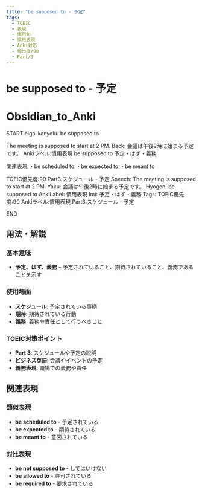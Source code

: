 ```yaml
---
title: "be supposed to - 予定"
tags:
  - TOEIC
  - 表現
  - 慣用句
  - 慣用表現
  - Anki対応
  - 頻出度/90
  - Part/3
---
```


# be supposed to - 予定

# Obsidian_to_Anki
START
eigo-kanyoku
be supposed to

The meeting is supposed to start at 2 PM.
Back: 
会議は午後2時に始まる予定です。
Ankiラベル:慣用表現
be supposed to
予定・はず・義務

関連表現
・be scheduled to
・be expected to
・be meant to

TOEIC優先度:90
Part3:スケジュール・予定
Speech: The meeting is supposed to start at 2 PM.
Yaku: 会議は午後2時に始まる予定です。
Hyogen: be supposed to
AnkiLabel: 慣用表現
Imi: 予定・はず・義務
Tags: TOEIC優先度:90 Ankiラベル:慣用表現 Part3:スケジュール・予定
<!--ID: 1751813984679-->
END

## 用法・解説

### 基本意味
- **予定、はず、義務** - 予定されていること、期待されていること、義務であることを示す

### 使用場面
- **スケジュール**: 予定されている事柄
- **期待**: 期待されている行動
- **義務**: 義務や責任として行うべきこと

### TOEIC対策ポイント
- **Part 3**: スケジュールや予定の説明
- **ビジネス英語**: 会議やイベントの予定
- **義務表現**: 職場での義務や責任

## 関連表現

### 類似表現
- **be scheduled to** - 予定されている
- **be expected to** - 期待されている
- **be meant to** - 意図されている

### 対比表現
- **be not supposed to** - してはいけない
- **be allowed to** - 許可されている
- **be required to** - 要求されている 